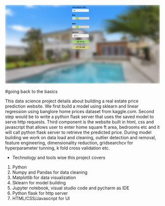 ![](Price_prediction.png)

#going back to the basics

This data science project details about building a real estate price prediction website. We first build a model using sklearn and linear regression using banglore home prices dataset from kaggle.com. Second step would be to write a python flask server that uses the saved model to serve http requests. Third component is the website built in html, css and javascript that allows user to enter home square ft area, bedrooms etc and it will call python flask server to retrieve the predicted price. During model building we work on data load and cleaning, outlier detection and removal, feature engineering, dimensionality reduction, gridsearchcv for hyperparameter tunning, k fold cross validation etc. 

- Technology and tools wise this project covers

1. Python
2. Numpy and Pandas for data cleaning
3. Matplotlib for data visualization
4. Sklearn for model building
5. Jupyter notebook, visual studio code and pycharm as IDE
6. Python flask for http server
7. HTML/CSS/Javascript for UI
